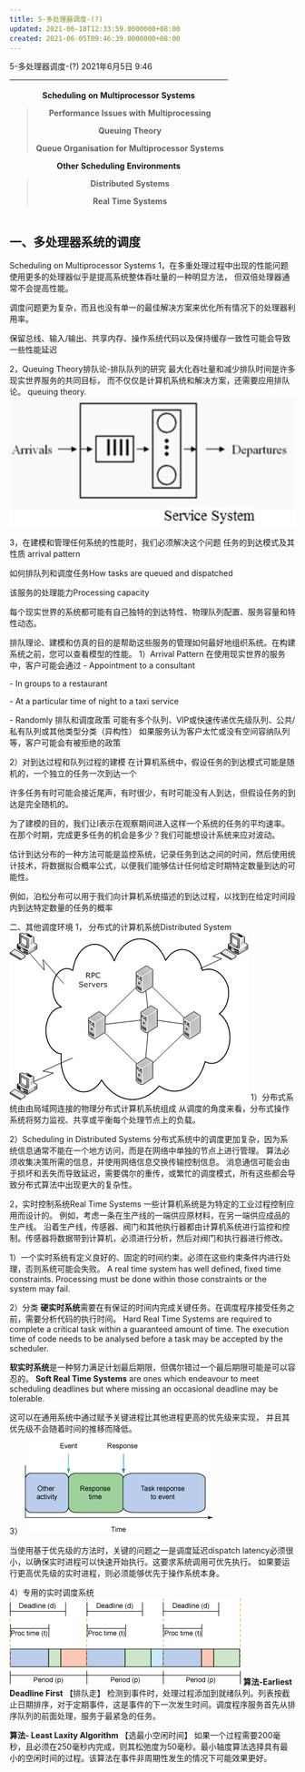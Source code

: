 ```yaml
---
title: 5-多处理器调度-(?)
updated: 2021-06-18T12:33:59.0000000+08:00
created: 2021-06-05T09:46:39.0000000+08:00
---
```


5-多处理器调度-(?)
2021年6月5日
9:46

<table>
<colgroup>
<col style="width: 100%" />
</colgroup>
<thead>
<tr class="header">
<th><p>Scheduling on Multiprocessor Systems</p>
<blockquote>
<p>Performance Issues with Multiprocessing</p>
<p>Queuing Theory</p>
<p>Queue Organisation for Multiprocessor Systems</p>
</blockquote>
<p>Other Scheduling Environments</p>
<blockquote>
<p>Distributed Systems</p>
<p>Real Time Systems</p>
</blockquote></th>
</tr>
</thead>
<tbody>
</tbody>
</table>

## 一、多处理器系统的调度
Scheduling on Multiprocessor Systems
1，在多重处理过程中出现的性能问题
使用更多的处理器似乎是提高系统整体吞吐量的一种明显方法，
但双倍处理器通常不会提高性能。

调度问题更为复杂，而且也没有单一的最佳解决方案来优化所有情况下的处理器利用率。

保留总线、输入/输出、共享内存、操作系统代码以及保持缓存一致性可能会导致一些性能延迟

2，Queuing Theory排队论-排队队列的研究
最大化吞吐量和减少排队时间是许多现实世界服务的共同目标，
而不仅仅是计算机系统和解决方案，还需要应用排队论。 queuing theory.
![image1](../../assets/8dad129c94e2488195a27844b512573a.png)

3，在建模和管理任何系统的性能时，我们必须解决这个问题
任务的到达模式及其性质 arrival pattern

如何排队列和调度任务How tasks are queued and dispatched

该服务的处理能力Processing capacity

每个现实世界的系统都可能有自己独特的到达特性、物理队列配置、服务容量和特性动态。

排队理论、建模和仿真的目的是帮助这些服务的管理如何最好地组织系统。在构建系统之前，您可以查看模型的性能。
1）Arrival Pattern
在使用现实世界的服务中，客户可能会通过
\- Appointment to a consultant

\- In groups to a restaurant

\- At a particular time of night to a taxi service

\- Randomly
排队和调度政策
可能有多个队列、VIP或快速传递优先级队列、公共/私有队列或其他类型分类（异构性）
如果服务认为客户太忙或没有空间容纳队列等，客户可能会有被拒绝的政策

2）对到达过程和队列过程的建模
在计算机系统中，假设任务的到达模式可能是随机的，一个独立的任务一次到达一个

许多任务有时可能会接近尾声，有时很少，有时可能没有人到达，但假设任务的到达是完全随机的。

为了建模的目的，我们让l表示在观察期间进入这样一个系统的任务的平均速率。
在那个时期，完成更多任务的机会是多少？我们可能想设计系统来应对波动。

估计到达分布的一种方法可能是监控系统，记录任务到达之间的时间，然后使用统计技术，将数据拟合概率公式，以便我们能够估计任何给定时期特定数量到达的可能性。

例如，泊松分布可以用于我们向计算机系统描述的到达过程，以找到在给定时间段内到达特定数量的任务的概率

二、其他调度环境
1， 分布式的计算机系统Distributed System
![image2](../../assets/3ca6f2542e2a438e9c83b5de9916f3c2.png)
1）分布式系统由由局域网连接的物理分布式计算机系统组成
从调度的角度来看，分布式操作系统将努力监视、共享或平衡每个处理节点上的负载。

2）Scheduling in Distributed Systems
分布式系统中的调度更加复杂，因为系统信息通常不能在一个地方访问，而是在网络中单独的节点上进行管理。
算法必须收集决策所需的信息，并使用网络信息交换传输控制信息。
消息通信可能会由于损坏和丢失而导致延迟，需要偶尔的重传，或繁忙的调度模式，所有这些都会导致分布式算法中出现更大的复杂性。

2，实时控制系统Real Time Systems
一些计算机系统是为特定的工业过程控制应用而设计的。
例如，考虑一条在生产线的一端供应原材料，在另一端供应成品的生产线。
沿着生产线，传感器、阀门和其他执行器都由计算机系统进行监控和控制。传感器将数据带到计算机，必须进行分析，然后对阀门和执行器进行修改。

1）一个实时系统有定义良好的、固定的时间约束。必须在这些约束条件内进行处理，否则系统可能会失败。
A real time system has well defined, fixed time constraints. Processing must be done within those constraints or the system may fail.

2）分类
**硬实时系统**需要在有保证的时间内完成关键任务。在调度程序接受任务之前，需要分析代码的执行时间。
Hard Real Time Systems are required to complete a critical task within a guaranteed amount of time. The execution time of code needs to be analysed before a task may be accepted by the scheduler.

**软实时系统**是一种努力满足计划最后期限，但偶尔错过一个最后期限可能是可以容忍的。
**Soft Real Time Systems** are ones which endeavour to meet scheduling deadlines but where missing an occasional deadline may be tolerable.

这可以在通用系统中通过赋予关键进程比其他进程更高的优先级来实现，
并且其优先级不会随着时间的推移而降低。

3）
![image3](../../assets/5b898274d1f34329a773a127f98b48ac.png)

当使用基于优先级的方法时，关键的问题之一是调度延迟dispatch latency必须很小，以确保实时进程可以快速开始执行。这要求系统调用可优先执行。
如果要运行更高优先级的实时进程，则必须能够优先于操作系统本身。

4）专用的实时调度系统
![image4](../../assets/8615410a1c9a46268fe91cc8fc982f6e.png)
**算法-Earliest Deadline First**
【排队走】
检测到事件时，处理过程添加到就绪队列。列表按截止日期排序，对于定期事件，这是事件的下一次发生时间。调度程序服务首先从排序队列的前面处理，服务于最紧急的任务。

**算法- Least Laxity Algorithm**
【选最小空闲时间】
如果一个过程需要200毫秒，且必须在250毫秒内完成，则其松弛度为50毫秒。最小轴度算法选择具有最小的空闲时间的过程。该算法在事件非周期性发生的情况下可能效果更好。

